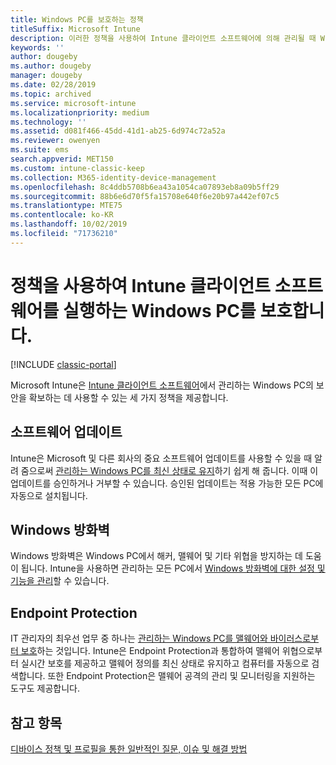 ```yaml
---
title: Windows PC를 보호하는 정책
titleSuffix: Microsoft Intune
description: 이러한 정책을 사용하여 Intune 클라이언트 소프트웨어에 의해 관리될 때 Windows PC의 보안을 보장할 수 있습니다.
keywords: ''
author: dougeby
ms.author: dougeby
manager: dougeby
ms.date: 02/28/2019
ms.topic: archived
ms.service: microsoft-intune
ms.localizationpriority: medium
ms.technology: ''
ms.assetid: d081f466-45dd-41d1-ab25-6d974c72a52a
ms.reviewer: owenyen
ms.suite: ems
search.appverid: MET150
ms.custom: intune-classic-keep
ms.collection: M365-identity-device-management
ms.openlocfilehash: 8c4ddb5708b6ea43a1054ca07893eb8a09b5ff29
ms.sourcegitcommit: 88b6e6d70f5fa15708e640f6e20b97a442ef07c5
ms.translationtype: MTE75
ms.contentlocale: ko-KR
ms.lasthandoff: 10/02/2019
ms.locfileid: "71736210"
---
```

# <a name="use-policies-to-help-protect-windows-pcs-that-run-the-intune-client-software"></a>정책을 사용하여 Intune 클라이언트 소프트웨어를 실행하는 Windows PC를 보호합니다.

[!INCLUDE [classic-portal](../../intune-classic/includes/classic-portal.md)]

Microsoft Intune은 [Intune 클라이언트 소프트웨어](../manage-windows-pcs-with-microsoft-intune.md)에서 관리하는 Windows PC의 보안을 확보하는 데 사용할 수 있는 세 가지 정책을 제공합니다.


## <a name="software-updates"></a>소프트웨어 업데이트

Intune은 Microsoft 및 다른 회사의 중요 소프트웨어 업데이트를 사용할 수 있을 때 알려 줌으로써 [관리하는 Windows PC를 최신 상태로 유지](../keep-windows-pcs-up-to-date-with-software-updates-in-microsoft-intune.md)하기 쉽게 해 줍니다. 이때 이 업데이트를 승인하거나 거부할 수 있습니다. 승인된 업데이트는 적용 가능한 모든 PC에 자동으로 설치됩니다.

## <a name="windows-firewall"></a>Windows 방화벽

Windows 방화벽은 Windows PC에서 해커, 맬웨어 및 기타 위협을 방지하는 데 도움이 됩니다. Intune을 사용하면 관리하는 모든 PC에서 [Windows 방화벽에 대한 설정 및 기능을 관리](../help-protect-windows-pcs-using-windows-firewall-policies-in-microsoft-intune.md)할 수 있습니다.

## <a name="endpoint-protection"></a>Endpoint Protection

IT 관리자의 최우선 업무 중 하나는 [관리하는 Windows PC를 맬웨어와 바이러스로부터 보호](../help-secure-windows-pcs-with-endpoint-protection-for-microsoft-intune.md)하는 것입니다. Intune은 Endpoint Protection과 통합하여 맬웨어 위협으로부터 실시간 보호를 제공하고 맬웨어 정의를 최신 상태로 유지하고 컴퓨터를 자동으로 검색합니다. 또한 Endpoint Protection은 맬웨어 공격의 관리 및 모니터링을 지원하는 도구도 제공합니다.

## <a name="see-also"></a>참고 항목

[디바이스 정책 및 프로필을 통한 일반적인 질문, 이슈 및 해결 방법](../configuration/device-profile-troubleshoot.md)
